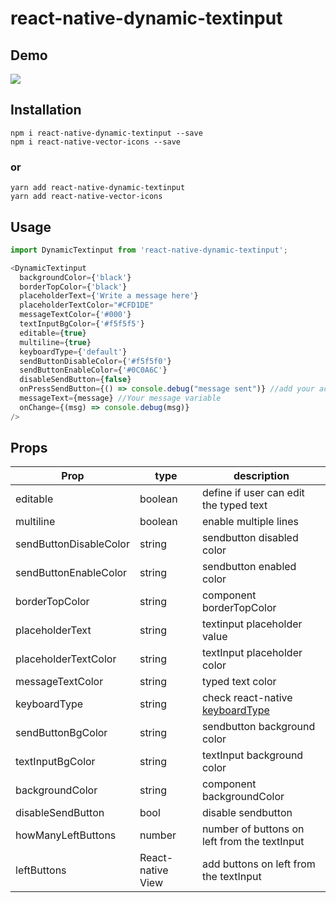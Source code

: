 # react-native-dynamic-textinput
 
## Demo

![](https://raw.githubusercontent.com/Hermanyo/react-native-dynamic-textinput/main/dynamic-textInput.gif)

## Installation

```
npm i react-native-dynamic-textinput --save
npm i react-native-vector-icons --save
```

### or

```
yarn add react-native-dynamic-textinput
yarn add react-native-vector-icons
``` 

## Usage
```javascript
import DynamicTextinput from 'react-native-dynamic-textinput';

<DynamicTextinput
  backgroundColor={'black'}
  borderTopColor={'black'}
  placeholderText={'Write a message here'}
  placeholderTextColor="#CFD1DE"
  messageTextColor={'#000'}
  textInputBgColor={'#f5f5f5'}
  editable={true}
  multiline={true}
  keyboardType={'default'}
  sendButtonDisableColor={'#f5f5f0'}
  sendButtonEnableColor={'#0C0A6C'}
  disableSendButton={false}
  onPressSendButton={() => console.debug("message sent")} //add your action
  messageText={message} //Your message variable
  onChange={(msg) => console.debug(msg)}
/>
```

## Props
Prop | type | description
-- | -- | --
editable | boolean | define if user can edit the typed text
multiline | boolean | enable multiple lines 
sendButtonDisableColor | string | sendbutton disabled color
sendButtonEnableColor | string | sendbutton enabled color 
borderTopColor | string | component borderTopColor
placeholderText | string | textinput placeholder value
placeholderTextColor | string | textInput placeholder color
messageTextColor | string | typed text color
keyboardType | string | check react-native [keyboardType](https://reactnative.dev/docs/textinput#keyboardtype)
sendButtonBgColor | string | sendbutton background color  
textInputBgColor | string | textInput background color
backgroundColor | string | component backgroundColor
disableSendButton | bool | disable sendbutton
howManyLeftButtons | number | number of buttons on left from the textInput
leftButtons | React-native View | add buttons on left from the textInput 
